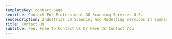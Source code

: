 ```yaml
---
templateKey: contact-page
seotitle: Contact For Professional 3D Scanning Services U.S.
seodescription: Industrial 3D Scanning And Modelling Services In Spokane Washington, Seattle Washington, and Boise Idaho.
title: Contact Us
subtitle: Feel Free To Contact Us Or Have Us Contact You
---
```

